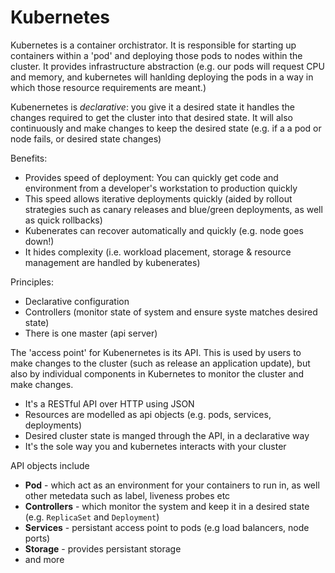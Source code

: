 
# Kubernetes

Kubernetes is a container orchistrator. It is responsible for starting up containers within a 'pod' and deploying those pods to nodes within the cluster. It provides infrastructure abstraction (e.g. our pods will request CPU and memory, and kubernetes will hanlding deploying the pods in a way in which those resource requirements are meant.)

Kubenernetes is *declarative*: you give it a desired state it handles the changes required to get the cluster into that desired state. It will also continuously and make changes to keep the desired state (e.g. if a a pod or node fails, or desired state changes)

Benefits:
 - Provides speed of deployment: You can quickly get code and environment from a developer's workstation to production quickly 
 - This speed allows iterative deployments quickly (aided by rollout strategies such as canary releases and blue/green deployments, as well as quick rollbacks)
 - Kubenerates can recover automatically and quickly (e.g. node goes down!)
 - It hides complexity (i.e. workload placement, storage & resource management are handled by kubenerates)


Principles:
 - Declarative configuration
 - Controllers (monitor state of system and ensure syste matches desired state)
 - There is one master (api server)

The 'access point' for Kubenernetes is its API. This is used by users to make changes to the cluster (such as release an application update), but also by individual components in Kubernetes to monitor the cluster and make changes. 

 - It's a RESTful API over HTTP using JSON
 - Resources are modelled as api objects (e.g. pods, services, deployments) 
 - Desired cluster state is manged through the API, in a declarative way
 - It's the sole way you and kubernetes interacts with your cluster

API objects include

 - **Pod** - which act as an environment for your containers to run in, as well other metedata such as label, liveness probes etc
 - **Controllers** - which monitor the system and keep it in a desired state (e.g. `ReplicaSet` and `Deployment`)
 - **Services** - persistant access point to pods (e.g load balancers, node ports)
 - **Storage** - provides persistant storage
 - and more
